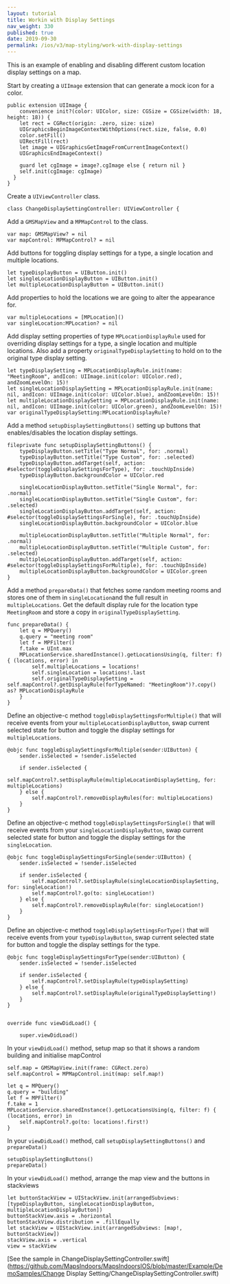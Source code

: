 ```yaml
---
layout: tutorial
title: Workin with Display Settings
nav_weight: 330
published: true
date: 2019-09-30
permalink: /ios/v3/map-styling/work-with-display-settings
---
```


This is an example of enabling and disabling different custom location display settings on a map.

Start by creating a `UIImage` extension that can generate a mock icon for a color.
```
public extension UIImage {
    convenience init?(color: UIColor, size: CGSize = CGSize(width: 18, height: 18)) {
    let rect = CGRect(origin: .zero, size: size)
    UIGraphicsBeginImageContextWithOptions(rect.size, false, 0.0)
    color.setFill()
    UIRectFill(rect)
    let image = UIGraphicsGetImageFromCurrentImageContext()
    UIGraphicsEndImageContext()

    guard let cgImage = image?.cgImage else { return nil }
    self.init(cgImage: cgImage)
  }
}
```
Create a `UIViewController` class.
```
class ChangeDisplaySettingController: UIViewController {
```
Add a `GMSMapView` and a `MPMapControl` to the class.
```
var map: GMSMapView? = nil
var mapControl: MPMapControl? = nil
```
Add buttons for toggling display settings for a type, a single location and multiple locations.
```
let typeDisplayButton = UIButton.init()
let singleLocationDisplayButton = UIButton.init()
let multipleLocationDisplayButton = UIButton.init()
```
Add properties to hold the locations we are going to alter the appearance for.
```
var multipleLocations = [MPLocation]()
var singleLocation:MPLocation? = nil
```
Add display setting properties of type `MPLocationDisplayRule` used for overriding display settings for a type, a single location and multiple locations. Also add a property `originalTypeDisplaySetting` to hold on to the original type display setting.
```
let typeDisplaySetting = MPLocationDisplayRule.init(name: "MeetingRoom", andIcon: UIImage.init(color: UIColor.red), andZoomLevelOn: 15)!
let singleLocationDisplaySetting = MPLocationDisplayRule.init(name: nil, andIcon: UIImage.init(color: UIColor.blue), andZoomLevelOn: 15)!
let multipleLocationDisplaySetting = MPLocationDisplayRule.init(name: nil, andIcon: UIImage.init(color: UIColor.green), andZoomLevelOn: 15)!
var originalTypeDisplaySetting:MPLocationDisplayRule?
```
Add a method `setupDisplaySettingButtons()` setting up buttons that enables/disables the location display settings.
```
fileprivate func setupDisplaySettingButtons() {
    typeDisplayButton.setTitle("Type Normal", for: .normal)
    typeDisplayButton.setTitle("Type Custom", for: .selected)
    typeDisplayButton.addTarget(self, action: #selector(toggleDisplaySettingsForType), for: .touchUpInside)
    typeDisplayButton.backgroundColor = UIColor.red
    
    singleLocationDisplayButton.setTitle("Single Normal", for: .normal)
    singleLocationDisplayButton.setTitle("Single Custom", for: .selected)
    singleLocationDisplayButton.addTarget(self, action: #selector(toggleDisplaySettingsForSingle), for: .touchUpInside)
    singleLocationDisplayButton.backgroundColor = UIColor.blue
    
    multipleLocationDisplayButton.setTitle("Multiple Normal", for: .normal)
    multipleLocationDisplayButton.setTitle("Multiple Custom", for: .selected)
    multipleLocationDisplayButton.addTarget(self, action: #selector(toggleDisplaySettingsForMultiple), for: .touchUpInside)
    multipleLocationDisplayButton.backgroundColor = UIColor.green
}
```
Add a method `prepareData()` that fetches some random meeting rooms and stores one of them in `singleLocation`and the full result in `multipleLocations`. Get the default display rule for the location type `MeetingRoom` and store a copy in `originalTypeDisplaySetting`.
```
func prepareData() {
    let q = MPQuery()
    q.query = "meeting room"
    let f = MPFilter()
    f.take = UInt.max
    MPLocationService.sharedInstance().getLocationsUsing(q, filter: f) { (locations, error) in
        self.multipleLocations = locations!
        self.singleLocation = locations!.last
        self.originalTypeDisplaySetting = self.mapControl?.getDisplayRule(forTypeNamed: "MeetingRoom")?.copy() as? MPLocationDisplayRule
    }
}
```
Define an objective-c method `toggleDisplaySettingsForMultiple()` that will receive events from your `multipleLocationDisplayButton`, swap current selected state for button and toggle the display settings for `multipleLocations`.
```
@objc func toggleDisplaySettingsForMultiple(sender:UIButton) {
    sender.isSelected = !sender.isSelected
    
    if sender.isSelected {
        self.mapControl?.setDisplayRule(multipleLocationDisplaySetting, for: multipleLocations)
    } else {
        self.mapControl?.removeDisplayRules(for: multipleLocations)
    }
}
```
Define an objective-c method `toggleDisplaySettingsForSingle()` that will receive events from your `singleLocationDisplayButton`, swap current selected state for button and toggle the display settings for the `singleLocation`.
```
@objc func toggleDisplaySettingsForSingle(sender:UIButton) {
    sender.isSelected = !sender.isSelected
    
    if sender.isSelected {
        self.mapControl?.setDisplayRule(singleLocationDisplaySetting, for: singleLocation!)
        self.mapControl?.go(to: singleLocation!)
    } else {
        self.mapControl?.removeDisplayRule(for: singleLocation!)
    }
}
```
Define an objective-c method `toggleDisplaySettingsForType()` that will receive events from your `typeDisplayButton`, swap current selected state for button and toggle the display settings for the type.
```
@objc func toggleDisplaySettingsForType(sender:UIButton) {
    sender.isSelected = !sender.isSelected
    
    if sender.isSelected {
        self.mapControl?.setDisplayRule(typeDisplaySetting)
    } else {
        self.mapControl?.setDisplayRule(originalTypeDisplaySetting!)
    }
}


override func viewDidLoad() {
    
    super.viewDidLoad()
```
In your `viewDidLoad()` method, setup map so that it shows a random building and initialise mapControl
```
self.map = GMSMapView.init(frame: CGRect.zero)
self.mapControl = MPMapControl.init(map: self.map!)

let q = MPQuery()
q.query = "building"
let f = MPFilter()
f.take = 1
MPLocationService.sharedInstance().getLocationsUsing(q, filter: f) { (locations, error) in
    self.mapControl?.go(to: locations!.first!)
}
```
In your `viewDidLoad()` method, call `setupDisplaySettingButtons()` and `prepareData()`
```
setupDisplaySettingButtons()
prepareData()
```
In your `viewDidLoad()` method, arrange the map view and the buttons in stackviews
```
let buttonStackView = UIStackView.init(arrangedSubviews: [typeDisplayButton, singleLocationDisplayButton, multipleLocationDisplayButton])
buttonStackView.axis = .horizontal
buttonStackView.distribution = .fillEqually
let stackView = UIStackView.init(arrangedSubviews: [map!, buttonStackView])
stackView.axis = .vertical
view = stackView
```

[See the sample in ChangeDisplaySettingController.swift](https://github.com/MapsIndoors/MapsIndoorsIOS/blob/master/Example/DemoSamples/Change Display Setting/ChangeDisplaySettingController.swift)
